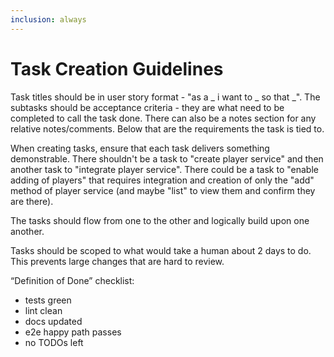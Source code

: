 ```yaml
---
inclusion: always
---
```

# Task Creation Guidelines

Task titles should be in user story format - "as a _ i want to _ so that _". The subtasks should be acceptance criteria - they are what need to be completed to call the task done. There can also be a notes section for any relative notes/comments. Below that are the requirements the task is tied to.

When creating tasks, ensure that each task delivers something demonstrable. There shouldn't be a task to "create player service" and then another task to "integrate player service". There could be a task to "enable adding of players" that requires integration and creation of only the "add" method of player service (and maybe "list" to view them and confirm they are there).

The tasks should flow from one to the other and logically build upon one another. 

Tasks should be scoped to what would take a human about 2 days to do. This prevents large changes that are hard to review.

“Definition of Done” checklist:
- tests green
- lint clean
- docs updated
- e2e happy path passes
- no TODOs left